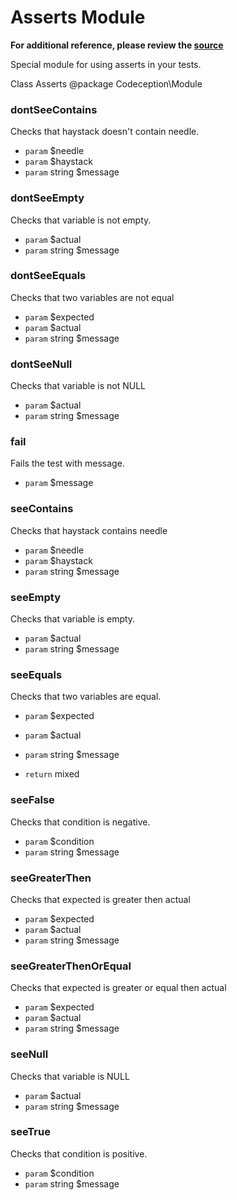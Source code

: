 # Asserts Module

**For additional reference, please review the [source](https://github.com/Codeception/Codeception/tree/master/src/Codeception/Module/Asserts.php)**


Special module for using asserts in your tests.

Class Asserts
@package Codeception\Module









































### dontSeeContains
 Checks that haystack doesn't contain needle.

 * `param`         $needle
 * `param`         $haystack
 * `param`  string $message

### dontSeeEmpty
 Checks that variable is not empty.

 * `param`         $actual
 * `param`  string $message

### dontSeeEquals
 Checks that two variables are not equal

 * `param`         $expected
 * `param`         $actual
 * `param`  string $message

### dontSeeNull
 Checks that variable is not NULL

 * `param`         $actual
 * `param`  string $message

### fail
 Fails the test with message.

 * `param`  $message






### seeContains
 Checks that haystack contains needle

 * `param`         $needle
 * `param`         $haystack
 * `param`  string $message

### seeEmpty
 Checks that variable is empty.

 * `param`         $actual
 * `param`  string $message

### seeEquals
 Checks that two variables are equal.

 * `param`         $expected
 * `param`         $actual
 * `param`  string $message

 * `return`  mixed

### seeFalse
 Checks that condition is negative.

 * `param`         $condition
 * `param`  string $message

### seeGreaterThen
 Checks that expected is greater then actual

 * `param`         $expected
 * `param`         $actual
 * `param`  string $message

### seeGreaterThenOrEqual
 Checks that expected is greater or equal then actual

 * `param`         $expected
 * `param`         $actual
 * `param`  string $message

### seeNull
 Checks that variable is NULL

 * `param`         $actual
 * `param`  string $message

### seeTrue
 Checks that condition is positive.

 * `param`         $condition
 * `param`  string $message

